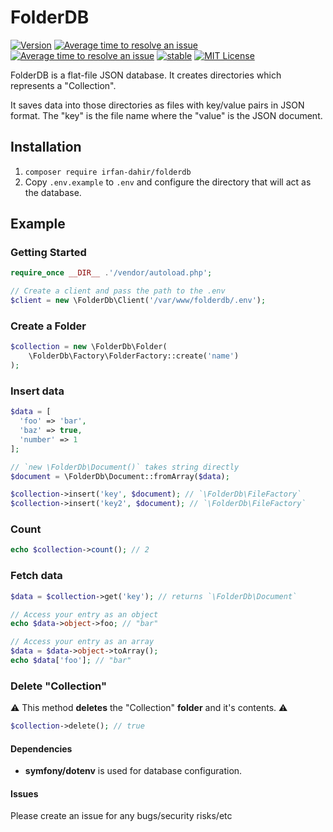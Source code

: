 # FolderDB
[![Version](https://img.shields.io/packagist/v/irfan-dahir/folderdb.svg?style=flat)](https://packagist.org/packages/irfan-dahir/folderdb) [![Average time to resolve an issue](http://isitmaintained.com/badge/resolution/irfan-dahir/folderdb.svg)](http://isitmaintained.com/project/irfan-dahir/folderdb "Average time to resolve an issue") [![Average time to resolve an issue](http://isitmaintained.com/badge/resolution/irfan-dahir/folderdb.svg)](http://isitmaintained.com/project/irfan-dahir/folderdb "Average time to resolve an issue") [![stable](https://img.shields.io/badge/PHP-^%207.1-blue.svg?style=flat)]() [![MIT License](https://img.shields.io/github/license/irfan-dahir/folderdb.svg?style=flat)](https://img.shields.io/github/license/irfan-dahir/folderdb.svg?style=flat)


FolderDB is a flat-file JSON database. It creates directories which represents a "Collection". 

It saves data into those directories as files with key/value pairs in JSON format. The "key" is the file name where the "value" is the JSON document.

## Installation
1. `composer require irfan-dahir/folderdb`
2. Copy `.env.example` to `.env` and configure the directory that will act as the database.

## Example

### Getting Started
```php
require_once __DIR__ .'/vendor/autoload.php';

// Create a client and pass the path to the .env
$client = new \FolderDb\Client('/var/www/folderdb/.env');
```


### Create a Folder
```php
$collection = new \FolderDb\Folder(
    \FolderDb\Factory\FolderFactory::create('name')
);
```

### Insert data
```php
$data = [
  'foo' => 'bar',
  'baz' => true,
  'number' => 1
];

// `new \FolderDb\Document()` takes string directly
$document = \FolderDb\Document::fromArray($data);

$collection->insert('key', $document); // `\FolderDb\FileFactory`
$collection->insert('key2', $document); // `\FolderDb\FileFactory`
```

### Count
```php
echo $collection->count(); // 2
```

### Fetch data
```php
$data = $collection->get('key'); // returns `\FolderDb\Document`

// Access your entry as an object
echo $data->object->foo; // "bar"

// Access your entry as an array
$data = $data->object->toArray();
echo $data['foo']; // "bar"
```

### Delete "Collection"
⚠️ This method **deletes** the "Collection" **folder** and it's contents. ⚠️
```php
$collection->delete(); // true
```

#### Dependencies
- **symfony/dotenv** is used for database configuration.


#### Issues
Please create an issue for any bugs/security risks/etc